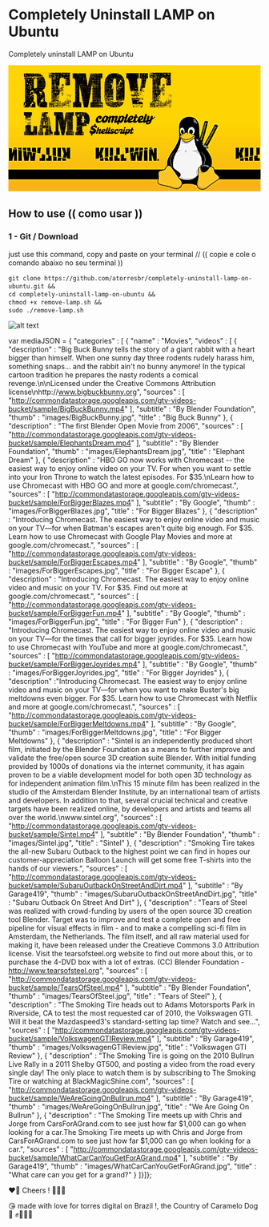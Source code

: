 # Completely Uninstall LAMP on Ubuntu
  Completely uninstall LAMP on Ubuntu

![alt text](https://github.com/atorresbr/completely-uninstall-lamp-on-ubuntu/blob/main/img/completely-uninstall-lamp-on-ubuntu.jpg)

## How to use (( como usar )) 

### 1 - Git / Download 
just use this command, copy and paste on your terminal //  (( copie e cole o comando abaixo no seu terminal ))

```
git clone https://github.com/atorresbr/completely-uninstall-lamp-on-ubuntu.git &&
cd completely-uninstall-lamp-on-ubuntu &&
chmod +x remove-lamp.sh &&
sudo ./remove-lamp.sh
```

![alt text](https://github.com/atorresbr/completely-uninstall-lamp-on-ubuntu/blob/main/img/remove.gif)

var mediaJSON = { "categories" : [ { "name" : "Movies",
        "videos" : [ 
		    { "description" : "Big Buck Bunny tells the story of a giant rabbit with a heart bigger than himself. When one sunny day three rodents rudely harass him, something snaps... and the rabbit ain't no bunny anymore! In the typical cartoon tradition he prepares the nasty rodents a comical revenge.\n\nLicensed under the Creative Commons Attribution license\nhttp://www.bigbuckbunny.org",
              "sources" : [ "http://commondatastorage.googleapis.com/gtv-videos-bucket/sample/BigBuckBunny.mp4" ],
              "subtitle" : "By Blender Foundation",
              "thumb" : "images/BigBuckBunny.jpg",
              "title" : "Big Buck Bunny"
            },
            { "description" : "The first Blender Open Movie from 2006",
              "sources" : [ "http://commondatastorage.googleapis.com/gtv-videos-bucket/sample/ElephantsDream.mp4" ],
              "subtitle" : "By Blender Foundation",
              "thumb" : "images/ElephantsDream.jpg",
              "title" : "Elephant Dream"
            },
            { "description" : "HBO GO now works with Chromecast -- the easiest way to enjoy online video on your TV. For when you want to settle into your Iron Throne to watch the latest episodes. For $35.\nLearn how to use Chromecast with HBO GO and more at google.com/chromecast.",
              "sources" : [ "http://commondatastorage.googleapis.com/gtv-videos-bucket/sample/ForBiggerBlazes.mp4" ],
              "subtitle" : "By Google",
              "thumb" : "images/ForBiggerBlazes.jpg",
              "title" : "For Bigger Blazes"
            },
            { "description" : "Introducing Chromecast. The easiest way to enjoy online video and music on your TV—for when Batman's escapes aren't quite big enough. For $35. Learn how to use Chromecast with Google Play Movies and more at google.com/chromecast.",
              "sources" : [ "http://commondatastorage.googleapis.com/gtv-videos-bucket/sample/ForBiggerEscapes.mp4" ],
              "subtitle" : "By Google",
              "thumb" : "images/ForBiggerEscapes.jpg",
              "title" : "For Bigger Escape"
            },
            { "description" : "Introducing Chromecast. The easiest way to enjoy online video and music on your TV. For $35.  Find out more at google.com/chromecast.",
              "sources" : [ "http://commondatastorage.googleapis.com/gtv-videos-bucket/sample/ForBiggerFun.mp4" ],
              "subtitle" : "By Google",
              "thumb" : "images/ForBiggerFun.jpg",
              "title" : "For Bigger Fun"
            },
            { "description" : "Introducing Chromecast. The easiest way to enjoy online video and music on your TV—for the times that call for bigger joyrides. For $35. Learn how to use Chromecast with YouTube and more at google.com/chromecast.",
              "sources" : [ "http://commondatastorage.googleapis.com/gtv-videos-bucket/sample/ForBiggerJoyrides.mp4" ],
              "subtitle" : "By Google",
              "thumb" : "images/ForBiggerJoyrides.jpg",
              "title" : "For Bigger Joyrides"
            },
            { "description" :"Introducing Chromecast. The easiest way to enjoy online video and music on your TV—for when you want to make Buster's big meltdowns even bigger. For $35. Learn how to use Chromecast with Netflix and more at google.com/chromecast.", 
              "sources" : [ "http://commondatastorage.googleapis.com/gtv-videos-bucket/sample/ForBiggerMeltdowns.mp4" ],
              "subtitle" : "By Google",
              "thumb" : "images/ForBiggerMeltdowns.jpg",
              "title" : "For Bigger Meltdowns"
            },
			{ "description" : "Sintel is an independently produced short film, initiated by the Blender Foundation as a means to further improve and validate the free/open source 3D creation suite Blender. With initial funding provided by 1000s of donations via the internet community, it has again proven to be a viable development model for both open 3D technology as for independent animation film.\nThis 15 minute film has been realized in the studio of the Amsterdam Blender Institute, by an international team of artists and developers. In addition to that, several crucial technical and creative targets have been realized online, by developers and artists and teams all over the world.\nwww.sintel.org",
              "sources" : [ "http://commondatastorage.googleapis.com/gtv-videos-bucket/sample/Sintel.mp4" ],
              "subtitle" : "By Blender Foundation",
              "thumb" : "images/Sintel.jpg",
              "title" : "Sintel"
            },
			{ "description" : "Smoking Tire takes the all-new Subaru Outback to the highest point we can find in hopes our customer-appreciation Balloon Launch will get some free T-shirts into the hands of our viewers.",
              "sources" : [ "http://commondatastorage.googleapis.com/gtv-videos-bucket/sample/SubaruOutbackOnStreetAndDirt.mp4" ],
              "subtitle" : "By Garage419",
              "thumb" : "images/SubaruOutbackOnStreetAndDirt.jpg",
              "title" : "Subaru Outback On Street And Dirt"
            },
			{ "description" : "Tears of Steel was realized with crowd-funding by users of the open source 3D creation tool Blender. Target was to improve and test a complete open and free pipeline for visual effects in film - and to make a compelling sci-fi film in Amsterdam, the Netherlands.  The film itself, and all raw material used for making it, have been released under the Creatieve Commons 3.0 Attribution license. Visit the tearsofsteel.org website to find out more about this, or to purchase the 4-DVD box with a lot of extras.  (CC) Blender Foundation - http://www.tearsofsteel.org", 
              "sources" : [ "http://commondatastorage.googleapis.com/gtv-videos-bucket/sample/TearsOfSteel.mp4" ],
              "subtitle" : "By Blender Foundation",
              "thumb" : "images/TearsOfSteel.jpg",
              "title" : "Tears of Steel"
            },
			{ "description" : "The Smoking Tire heads out to Adams Motorsports Park in Riverside, CA to test the most requested car of 2010, the Volkswagen GTI. Will it beat the Mazdaspeed3's standard-setting lap time? Watch and see...",
              "sources" : [ "http://commondatastorage.googleapis.com/gtv-videos-bucket/sample/VolkswagenGTIReview.mp4" ],
              "subtitle" : "By Garage419",
              "thumb" : "images/VolkswagenGTIReview.jpg",
              "title" : "Volkswagen GTI Review"
            },
			{ "description" : "The Smoking Tire is going on the 2010 Bullrun Live Rally in a 2011 Shelby GT500, and posting a video from the road every single day! The only place to watch them is by subscribing to The Smoking Tire or watching at BlackMagicShine.com",
              "sources" : [ "http://commondatastorage.googleapis.com/gtv-videos-bucket/sample/WeAreGoingOnBullrun.mp4" ],
              "subtitle" : "By Garage419",
              "thumb" : "images/WeAreGoingOnBullrun.jpg",
              "title" : "We Are Going On Bullrun"
            },
			{ "description" : "The Smoking Tire meets up with Chris and Jorge from CarsForAGrand.com to see just how far $1,000 can go when looking for a car.The Smoking Tire meets up with Chris and Jorge from CarsForAGrand.com to see just how far $1,000 can go when looking for a car.",
              "sources" : [ "http://commondatastorage.googleapis.com/gtv-videos-bucket/sample/WhatCarCanYouGetForAGrand.mp4" ],
              "subtitle" : "By Garage419",
              "thumb" : "images/WhatCarCanYouGetForAGrand.jpg",
              "title" : "What care can you get for a grand?"
            }
    ]}]};


❤️‍🔥 Cheers ! 🥂🍺🍻 

😘 made with love for torres digital on Brazil !, the Country of Caramelo Dog 🦮 ✊🥰😍🤩



